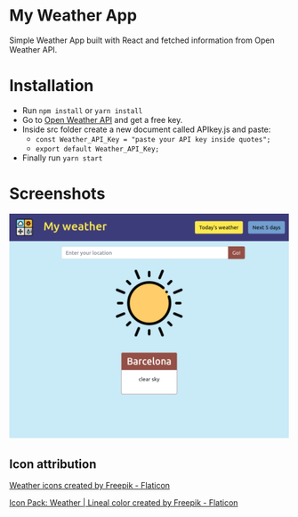# My Weather App

Simple Weather App built with React and fetched information from Open Weather API.

# Installation

- Run `npm install` or `yarn install`
- Go to [Open Weather API](https://openweathermap.org/api) and get a free key.
- Inside src folder create a new document called APIkey.js and paste:
  - `const Weather_API_Key = "paste your API key inside quotes";`
  - `export default Weather_API_Key;`
- Finally run `yarn start`

# Screenshots

![Today Component showing Barcelona's weather](./src/icons/WATodayComponent.png)

## Icon attribution
<a href="https://www.flaticon.com/free-icons/weather" title="weather icons">Weather icons created by Freepik - Flaticon</a>

<a href="https://www.flaticon.com/packs/weather-507" title="weather icons">Icon Pack: Weather | Lineal color created by Freepik - Flaticon</a>
